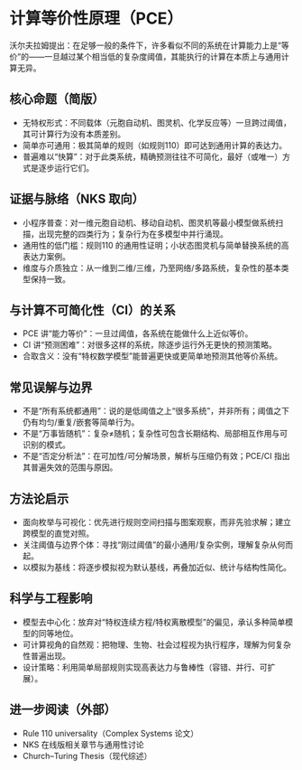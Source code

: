 # 计算等价性原理（PCE）

沃尔夫拉姆提出：在足够一般的条件下，许多看似不同的系统在计算能力上是“等价”的——一旦越过某个相当低的复杂度阈值，其能执行的计算在本质上与通用计算无异。

## 核心命题（简版）
- 无特权形式：不同载体（元胞自动机、图灵机、化学反应等）一旦跨过阈值，其可计算行为没有本质差别。
- 简单亦可通用：极其简单的规则（如规则110）即可达到通用计算的表达力。
- 普遍难以“快算”：对于此类系统，精确预测往往不可简化，最好（或唯一）方式是逐步运行它们。

## 证据与脉络（NKS 取向）
- 小程序普查：对一维元胞自动机、移动自动机、图灵机等最小模型做系统扫描，出现完整的四类行为；复杂行为在多模型中并行涌现。
- 通用性的低门槛：规则110 的通用性证明；小状态图灵机与简单替换系统的高表达力案例。
- 维度与介质独立：从一维到二维/三维，乃至网络/多路系统，复杂性的基本类型保持一致。

## 与计算不可简化性（CI）的关系
- PCE 讲“能力等价”：一旦过阈值，各系统在能做什么上近似等价。
- CI 讲“预测困难”：对很多这样的系统，除逐步运行外无更快的预测策略。
- 合取含义：没有“特权数学模型”能普遍更快或更简单地预测其他等价系统。

## 常见误解与边界
- 不是“所有系统都通用”：说的是低阈值之上“很多系统”，并非所有；阈值之下仍有均匀/重复/嵌套等简单行为。
- 不是“万事皆随机”：复杂≠随机；复杂性可包含长期结构、局部相互作用与可识别的模式。
- 不是“否定分析法”：在可加性/可分解场景，解析与压缩仍有效；PCE/CI 指出其普遍失效的范围与原因。

## 方法论启示
- 面向枚举与可视化：优先进行规则空间扫描与图案观察，而非先验求解；建立跨模型的直觉对照。
- 关注阈值与边界个体：寻找“刚过阈值”的最小通用/复杂实例，理解复杂从何而起。
- 以模拟为基线：将逐步模拟视为默认基线，再叠加近似、统计与结构性简化。

## 科学与工程影响
- 模型去中心化：放弃对“特权连续方程/特权离散模型”的偏见，承认多种简单模型的同等地位。
- 可计算视角的自然观：把物理、生物、社会过程视为执行程序，理解为何复杂性普遍出现。
- 设计策略：利用简单局部规则实现高表达力与鲁棒性（容错、并行、可扩展）。

## 进一步阅读（外部）
- Rule 110 universality（Complex Systems 论文）
- NKS 在线版相关章节与通用性讨论
- Church–Turing Thesis（现代综述）
